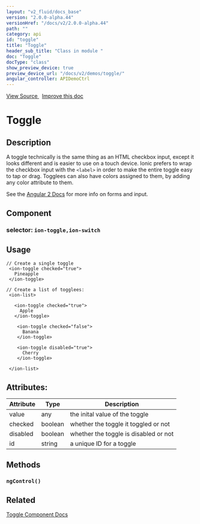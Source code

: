 ```yaml
---
layout: "v2_fluid/docs_base"
version: "2.0.0-alpha.44"
versionHref: "/docs/v2/2.0.0-alpha.44"
path: ""
category: api
id: "toggle"
title: "Toggle"
header_sub_title: "Class in module "
doc: "Toggle"
docType: "class"
show_preview_device: true
preview_device_url: "/docs/v2/demos/toggle/"
angular_controller: APIDemoCtrl 
---
```





<div class="improve-docs">
<a href='http://github.com/driftyco/ionic2/tree/master/ionic/components/toggle/toggle.ts#L32'>
View Source
</a>
&nbsp;
<a href='http://github.com/driftyco/ionic2/edit/master/ionic/components/toggle/toggle.ts#L32'>
Improve this doc
</a>
</div>





<h1 class="api-title">


Toggle






</h1>






<!-- description -->
<h2>Description</h2>

<p>A toggle technically is the same thing as an HTML checkbox input, except it looks different and is easier to use on a touch device. Ionic prefers to wrap the checkbox input with the <code>&lt;label&gt;</code> in order to make the entire toggle easy to tap or drag.
Togglees can also have colors assigned to them, by adding any color attribute to them.</p>
<p>See the <a href="https://angular.io/docs/js/latest/api/forms/">Angular 2 Docs</a> for more info on forms and input.</p>


<h2>Component</h2>
<h3>selector: <code>ion-toggle,ion-switch</code></h3>
<!-- @usage tag -->

<h2>Usage</h2>

<pre><code class="lang-html">// Create a single toggle
 &lt;ion-toggle checked=&quot;true&quot;&gt;
   Pineapple
 &lt;/ion-toggle&gt;

// Create a list of togglees:
 &lt;ion-list&gt;

   &lt;ion-toggle checked=&quot;true&quot;&gt;
     Apple
   &lt;/ion-toggle&gt;

    &lt;ion-toggle checked=&quot;false&quot;&gt;
      Banana
    &lt;/ion-toggle&gt;

    &lt;ion-toggle disabled=&quot;true&quot;&gt;
      Cherry
    &lt;/ion-toggle&gt;

 &lt;/ion-list&gt;
</code></pre>




<!-- @property tags -->

<h2>Attributes:</h2>
<table class="table" style="margin:0;">
<thead>
<tr>
<th>Attribute</th>




















<th>Type</th>


<th>Description</th>
</tr>
</thead>
<tbody>

<tr>
<td>
value
</td>


<td>
any
</td>


<td>
the inital value of the toggle
</td>
</tr>

<tr>
<td>
checked
</td>


<td>
boolean
</td>


<td>
whether the toggle it toggled or not
</td>
</tr>

<tr>
<td>
disabled
</td>


<td>
boolean
</td>


<td>
whether the toggle is disabled or not
</td>
</tr>

<tr>
<td>
id
</td>


<td>
string
</td>


<td>
a unique ID for a toggle
</td>
</tr>

</tbody>
</table>


<!-- methods on the class -->

<h2>Methods</h2>

<div id="ngControl"></div>

<h3>
<code>ngControl()</code>
  

</h3>










<!-- related link -->

<h2>Related</h2>

<a href='/docs/v2/components#toggle'>Toggle Component Docs</a><!-- end content block -->


<!-- end body block -->

